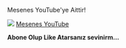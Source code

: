 Mesenes YouTube'ye Aittir!

<img src="https://cdn.glitch.com/0b5b985d-289f-4cf7-b968-c95fdb792c2b%2FMSLOGO1.PNG?v=1595935265011">
<a href="https://www.youtube.com/channel/UCA2eanpVM3oc3ta2pbdhiRQ?view_as=subscriber">Mesenes YouTube</a>

**Abone Olup Like Atarsanız sevinirm...**
